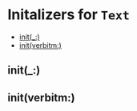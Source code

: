 # Initalizers for `Text`

- [init(\_:)](#init_)
- [init(verbitm:)](#initverbitm)

## init(\_:)


## init(verbitm:)
